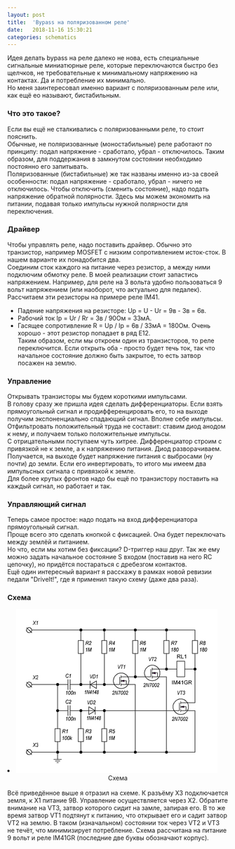 ```yaml
---
layout: post
title:  'Bypass на поляризованном реле'
date:   2018-11-16 15:30:21
categories: schematics
---
```

<div class="modal fade" id="myModal" tabindex="-1" role="dialog" aria-labelledby="myModalLabel" aria-hidden="true">
      <div class="modal-dialog">
        <div class="modal-content">
		<center>
          <div class="modal-body">               
          </div>
		</center>
        </div><!-- /.modal-content -->
      </div><!-- /.modal-dialog -->
    </div><!-- /.modal -->

<div class="thumbnails">
</div>

Идея делать bypass на реле далеко не нова, есть специальные сигнальные миниатюрные реле, которые переключаются быстро без щелчков, не требовательные к минимальному напряжению на контактах. Да и потребление их минимально.  
Но меня заинтересовал именно вариант с поляризованным реле или, как ещё ео называют, бистабильным.

### Что это такое?

Если вы ещё не сталкивались с поляризованными реле, то стоит пояснить.  
Обычные, не поляризованные (моностабильные) реле работают по принципу: подал напряжение - сработало, убрал - отключилось. Таким образом, для поддержания в замкнутом состоянии необходимо постоянно его запитывать.  
Поляризованные (бистабильные) же так названы именно из-за своей особенности: подал напряжение - сработало, убрал - ничего не отключилось. Чтобы отключить (сменить состояние), надо подать напряжение обратной полярности. Здесь мы можем экономить на питании, подавая только импульсы нужной полярности для переключения.  

### Драйвер

Чтобы управлять реле, надо поставить драйвер. Обычно это транзистор, например MOSFET с низким сопротивлением исток-сток. В нашем варианте их понадобится два.  
Соединим сток каждого на питание через резистор, а между ними подключим обмотку реле. В моей реализации стоит запастись напряжением. Например, для реле на 3 вольта удобно пользоваться 9 вольт напряжением (или наоборот, что актуально для педалек). Рассчитаем эти резисторы на примере реле IM41.  
* Падение напряжения на резисторе: Uр = U - Ur = 9в - 3в = 6в.
* Рабочий ток Iр = Ur / Rr = 3в / 90Ом = 33мА.
* Гасящее сопротивление R = Uр / Iр = 6в / 33мА = 180Ом.
Очень хорошо - этот резистор попадает в ряд E12.  
Таким образом, если мы откроем один из транзисторов, то реле переключится. Если открыть оба - просто будет течь ток, так что начальное состояние должно быть закрытое, то есть затвор посажен на землю.  

### Управление

Открывать транзисторы мы будем короткими импульсами.  
В голову сразу же пришла идея сделать дифференциаторы. Если взять прямоугольный сигнал и продифференцировать его, то на выходе получим экспоненциально спадающий сигнал. Вполне себе импульсы.  
Отфильтровать положительный труда не составит: ставим диод анодом к нему, и получаем только положительные импульсы.  
С отрицательными поступаем чуть хитрее. Дифференциатор строим с привязкой не к земле, а к напряжению питания. Диод разворачиваем. Получается, на выходе будет напряжение питания с выбросами (ну почти) до земли. Если его инвертировать, то итого мы имеем два импульсных сигнала с привязкой к земле.  
Для более крутых фронтов надо бы ещё по транзистору поставить на каждый сигнал, но работает и так.  

### Управляющий сигнал

Теперь самое простое: надо подать на вход дифференциатора прямоугольный сигнал.  
Проще всего это сделать кнопкой с фиксацией. Она будет переключать между землёй и питанием.  
Но что, если мы хотим без фиксации? D-триггер наш друг. Так же ему можно задать начальное состояние S входом (поставив на него RC цепочку), но придётся постараться с дребезгом контактов.  
Ещё один интересный вариант я расскажу в рамках новой ревизии педали "DriveIt!", где я применил такую схему (даже два раза).  

### Схема

<div class="thumbnails">
	<li class="tmb">
	<span class="thumbnail" role="button" tabindex="0" style="cursor: pointer;">
      <img src="/img/schematic/switch_schematic_preview.png" alt="/img/schematic/switch_schematic.png" class="img-thumbnail"><br>
	  <center>Cхема</center>
	</span>
   	</li>
</div>
<br>
Всё приведённое выше я отразил на схеме. К разъёму X3 подключается земля, к X1 питание 9В. Управление осуществляется через X2.  
Обратите внимание на VT3, затвор которого сидит на замле, запирая его. В то же время затвор VT1 подтянут к питанию, что открывает его и садит затвор VT2 на землю. В таком (изначальном) состоянии ток через VT2 и VT3 не течёт, что минимизирует потребление.  
Схема рассчитана на питание 9 вольт и реле IM41GR (последние две буквы обозначают корпус).  
